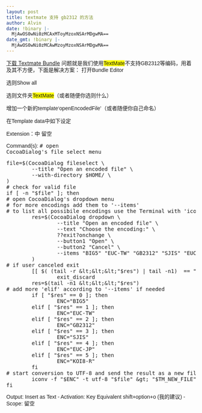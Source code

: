 ```yaml
---
layout: post
title: textmate 支持 gb2312 的方法
author: Alvin
date: !binary |-
  MjAwOS0wNi0zMCAxMToyMzoxNSArMDgwMA==
date_gmt: !binary |-
  MjAwOS0wNi0zMCAwMzoyMzoxNSArMDgwMA==
---
```

<a href="http://drop.io/nlu2q3s" title="下载 Bundle" target="_blank">下载 Textmate Bundle</a>
<span style="font-family: Arial, sans-serifarial, Verdana, Helvetica; line-height: 18px;">问题就是我们使用<span class="hilite1" style="background-color: #FFFF00;">TextMate</span>不支持GB2312等编码，用着及其不方便，下面是解决方案：</span>
<font face="Arial, sans-serifarial, Verdana, Helvetica"><span style="line-height: 18px;">打开Bundle Editor

选则Show all


选则文件夹<span class="hilite1" style="background-color: #FFFF00;">TextMate</span>（或者随便你选则什么）

增加一个新的template&lsquo;openEncodedFile&rsquo;（或者随便你自己命名）

在Template data中如下设定

Extension：中 留空


Command(s):</span></font>
<span style="font-family: monospace; white-space: pre;"># open CocoaDialog's file select menu</span>
<pre>
file=$(CocoaDialog fileselect \
        --title "Open an encoded file" \
        --with-directory $HOME/ \
)
# check for valid file
if [ -n "$file" ]; then
# open CocoaDialog's dropdown menu
# for more encodings add them to '--items'
# to list all possibile encodings use the Terminal with 'iconv -l'
        res=$(CocoaDialog dropdown \
                --title "Open an encoded file" \
                --text "Choose the encoding:" \
                ??exit?onchange \
                --button1 "Open" \
                --button2 "Cancel" \
                --items "BIG5" "EUC-TW" "GB2312" "SJIS" "EUC-JP" "KOI8-R" \
        )
# if user canceled exit
        [[ $( (tail -r &amp;lt;&amp;lt;&amp;lt;"$res") | tail -n1)  == "2" ]] &amp;amp;&amp;amp; \
                exit_discard
        res=$(tail -n1 &amp;lt;&amp;lt;&amp;lt;"$res")
# add more 'elif' according to '--items' if needed
        if [ "$res" == 0 ]; then
                ENC="BIG5"
        elif [ "$res" == 1 ]; then
                ENC="EUC-TW"
        elif [ "$res" == 2 ]; then
                ENC="GB2312"
        elif [ "$res" == 3 ]; then
                ENC="SJIS"
        elif [ "$res" == 4 ]; then
                ENC="EUC-JP"
        elif [ "$res" == 5 ]; then
                ENC="KOI8-R"
        fi
# start conversion to UTF-8 and send the result as a new file back to TM
        iconv -f "$ENC" -t utf-8 "$file" &amp;gt; "$TM_NEW_FILE"
fi
</pre>
<pre>
<span style="font-family: Arial, sans-serifarial, Verdana, Helvetica; white-space: normal; line-height: 18px;">Output: Insert as Text 
- Activation: Key Equivalent shift+option+o (我的建议) 
- Scope: 留空</span>

</pre>
<pre>
<img src="http://img.skitch.com/20090630-mus87c9y1hahuye2ye1pwiyrsg.jpg" alt="" class="myskitch-image-img" style="" />
